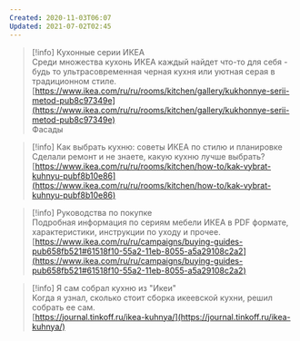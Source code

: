 ```yaml
---
Created: 2020-11-03T06:07
Updated: 2021-07-02T02:45
---
```

> [!info] Кухонные серии ИКЕА  
> Среди множества кухонь ИКЕА каждый найдет что-то для себя - будь то ультрасовременная черная кухня или уютная серая в традиционном стиле.  
> [https://www.ikea.com/ru/ru/rooms/kitchen/gallery/kukhonnye-serii-metod-pub8c97349e](https://www.ikea.com/ru/ru/rooms/kitchen/gallery/kukhonnye-serii-metod-pub8c97349e)  
Фасады

> [!info] Как выбрать кухню: советы ИКЕА по стилю и планировке  
> Сделали ремонт и не знаете, какую кухню лучше выбрать?  
> [https://www.ikea.com/ru/ru/rooms/kitchen/how-to/kak-vybrat-kuhnyu-pubf8b10e86](https://www.ikea.com/ru/ru/rooms/kitchen/how-to/kak-vybrat-kuhnyu-pubf8b10e86)  

> [!info] Руководства по покупке  
> Подробная информация по сериям мебели ИКЕА в PDF формате, характеристики, инструкции по уходу и прочее.  
> [https://www.ikea.com/ru/ru/campaigns/buying-guides-pub658fb521#61518f10-55a2-11eb-8055-a5a29108c2a2](https://www.ikea.com/ru/ru/campaigns/buying-guides-pub658fb521#61518f10-55a2-11eb-8055-a5a29108c2a2)  

> [!info] Я сам собрал кухню из "Икеи"  
> Когда я узнал, сколько стоит сборка икеевской кухни, решил собрать ее сам.  
> [https://journal.tinkoff.ru/ikea-kuhnya/](https://journal.tinkoff.ru/ikea-kuhnya/)